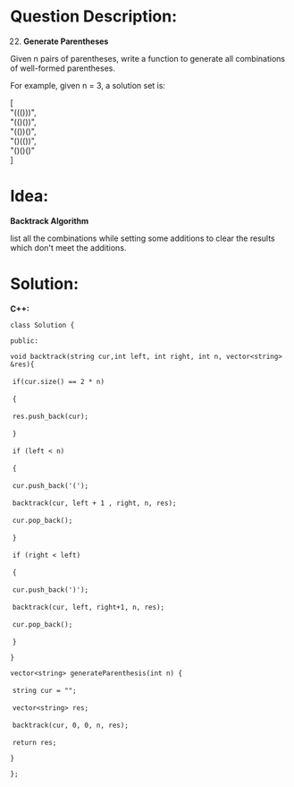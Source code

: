 #### 

# Question Description:

22. **Generate Parentheses**

Given n pairs of parentheses, write a function to generate all combinations of well-formed parentheses.

For example, given n = 3, a solution set is:  

[  
  "((()))",  
  "(()())",  
  "(())()",  
  "()(())",  
  "()()()"  
]  

# Idea:

**Backtrack Algorithm**

list all the combinations while setting some additions to clear the results which don't meet the additions.  

# Solution:

**C++:**

`class Solution {`

`public:`

   `void backtrack(string cur,int left, int right, int n, vector<string> &res){`

​    `if(cur.size() == 2 * n)`

​    `{` 

​      `res.push_back(cur);`    

​    `}`   

​    `if (left < n)`

​    `{`

​      `cur.push_back('(');`    

​      `backtrack(cur, left + 1 , right, n, res);`

​      `cur.pop_back();`

​    `}`

​    `if (right < left)`

​    `{`

​      `cur.push_back(')');`

​      `backtrack(cur, left, right+1, n, res);`

​      `cur.pop_back();`

​    `}`

  `}`

  `vector<string> generateParenthesis(int n) {`

​    `string cur = "";`

​    `vector<string> res;`

​    `backtrack(cur, 0, 0, n, res);`

​    `return res;`    

  `}` 

`};`